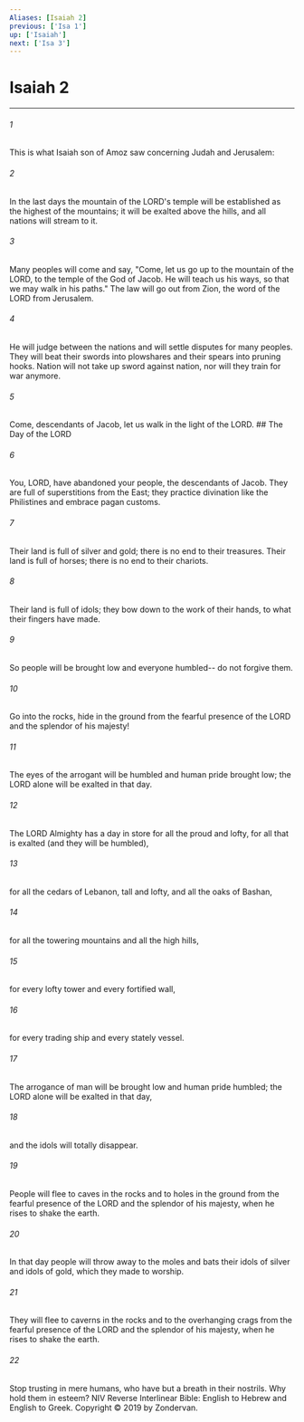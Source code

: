 ```yaml
---
Aliases: [Isaiah 2]
previous: ['Isa 1']
up: ['Isaiah']
next: ['Isa 3']
---
```

# Isaiah 2

***


###### 1 
This is what Isaiah son of Amoz saw concerning Judah and Jerusalem: 

###### 2 
In the last days the mountain of the LORD's temple will be established as the highest of the mountains; it will be exalted above the hills, and all nations will stream to it. 

###### 3 
Many peoples will come and say, "Come, let us go up to the mountain of the LORD, to the temple of the God of Jacob. He will teach us his ways, so that we may walk in his paths." The law will go out from Zion, the word of the LORD from Jerusalem. 

###### 4 
He will judge between the nations and will settle disputes for many peoples. They will beat their swords into plowshares and their spears into pruning hooks. Nation will not take up sword against nation, nor will they train for war anymore. 

###### 5 
Come, descendants of Jacob, let us walk in the light of the LORD. ## The Day of the LORD 

###### 6 
You, LORD, have abandoned your people, the descendants of Jacob. They are full of superstitions from the East; they practice divination like the Philistines and embrace pagan customs. 

###### 7 
Their land is full of silver and gold; there is no end to their treasures. Their land is full of horses; there is no end to their chariots. 

###### 8 
Their land is full of idols; they bow down to the work of their hands, to what their fingers have made. 

###### 9 
So people will be brought low and everyone humbled-- do not forgive them. 

###### 10 
Go into the rocks, hide in the ground from the fearful presence of the LORD and the splendor of his majesty! 

###### 11 
The eyes of the arrogant will be humbled and human pride brought low; the LORD alone will be exalted in that day. 

###### 12 
The LORD Almighty has a day in store for all the proud and lofty, for all that is exalted (and they will be humbled), 

###### 13 
for all the cedars of Lebanon, tall and lofty, and all the oaks of Bashan, 

###### 14 
for all the towering mountains and all the high hills, 

###### 15 
for every lofty tower and every fortified wall, 

###### 16 
for every trading ship and every stately vessel. 

###### 17 
The arrogance of man will be brought low and human pride humbled; the LORD alone will be exalted in that day, 

###### 18 
and the idols will totally disappear. 

###### 19 
People will flee to caves in the rocks and to holes in the ground from the fearful presence of the LORD and the splendor of his majesty, when he rises to shake the earth. 

###### 20 
In that day people will throw away to the moles and bats their idols of silver and idols of gold, which they made to worship. 

###### 21 
They will flee to caverns in the rocks and to the overhanging crags from the fearful presence of the LORD and the splendor of his majesty, when he rises to shake the earth. 

###### 22 
Stop trusting in mere humans, who have but a breath in their nostrils. Why hold them in esteem? NIV Reverse Interlinear Bible: English to Hebrew and English to Greek. Copyright © 2019 by Zondervan.
